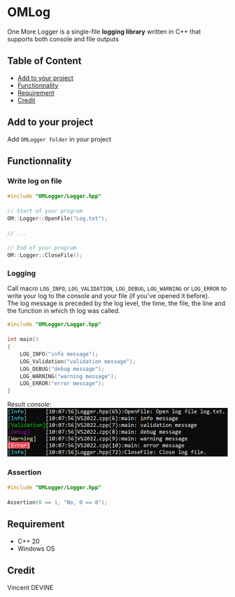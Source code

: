 # OMLog 
One More Logger is a single-file **logging library** written in C++ that supports both console and file outputs

## Table of Content
- [Add to your project](#add-to-your-project)
- [Functionnality](#functionnality)
- [Requirement](#requirement)
- [Credit](#credit)

## Add to your project
Add ```OMLogger folder``` in your project

## Functionnality
### Write log on file
```cpp
#include "OMLogger/Logger.hpp"

// Start of your program
OM::Logger::OpenFile("Log.txt");

// ...

// End of your program
OM::Logger::CloseFile();
```

### Logging
Call macro ```LOG_INFO```, ```LOG_VALIDATION```, ```LOG_DEBUG```, ```LOG_WARNING``` or ```LOG_ERROR``` to write your log to the console and your file (if you've opened it before).<br>
The log message is preceded by the log level, the time, the file, the line and the function in which th log was called.
```cpp
#include "OMLogger/Logger.hpp"

int main()
{
	LOG_INFO("info message");
	LOG_Validation("validation message");
	LOG_DEBUG("debug message");
	LOG_WARNING("warning message");
	LOG_ERROR("error message");
}
```

Result *console*: <br>
![png](./Screenshot/LogResult.png)

### Assertion
```cpp
#include "OMLogger/Logger.hpp"

Assertion(0 == 1, "No, 0 == 0");
```

## Requirement
- C++ 20
- Windows OS

## Credit
Vincent DEVINE